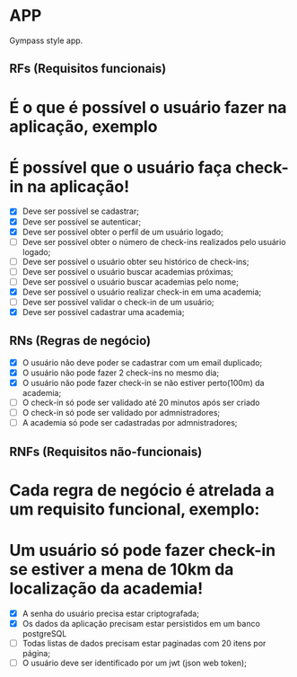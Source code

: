 # APP 

Gympass style app.

## RFs (Requisitos funcionais)

# É o que é possível o usuário fazer na aplicação, exemplo
# É possível que o usuário faça check-in na aplicação!

- [x] Deve ser possível se cadastrar;
- [x] Deve ser possível se autenticar;
- [x] Deve ser possível obter o perfil de um usuário logado;
- [ ] Deve ser possível obter o número de check-ins realizados pelo usuário logado;
- [ ] Deve ser possível o usuário obter seu histórico de check-ins;
- [ ] Deve ser possível o usuário buscar academias próximas;
- [ ] Deve ser possível o usuário buscar academias pelo nome;
- [x] Deve ser possível o usuário realizar check-in em uma academia;
- [ ] Deve ser possível validar o check-in de um usuário;
- [x] Deve ser possível cadastrar uma academia;

## RNs (Regras de negócio)

- [x] O usuário não deve poder se cadastrar com um email duplicado;
- [x] O usuário não pode fazer 2 check-ins no mesmo dia;
- [x] O usuário não pode fazer check-in se não estiver perto(100m) da academia;
- [ ] O check-in só pode ser validado até 20 minutos após ser criado
- [ ] O check-in só pode ser validado por admnistradores;
- [ ] A academia só pode ser cadastradas por admnistradores;

## RNFs (Requisitos não-funcionais)

# Cada regra de negócio é atrelada a um requisito funcional, exemplo: 
# Um usuário só pode fazer check-in se estiver a mena de 10km da localização da academia!

- [x] A senha do usuário precisa estar criptografada;
- [x] Os dados da aplicação precisam estar persistidos em um banco postgreSQL
- [ ] Todas listas de dados precisam estar paginadas com 20 itens por página;
- [ ] O usuário deve ser identificado por um jwt (json web token);